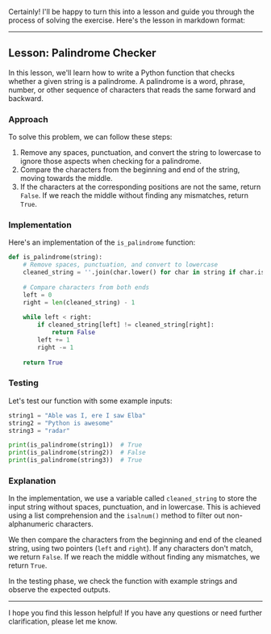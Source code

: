 Certainly! I'll be happy to turn this into a lesson and guide you through the process of solving the exercise. Here's the lesson in markdown format:

---

## Lesson: Palindrome Checker

In this lesson, we'll learn how to write a Python function that checks whether a given string is a palindrome. A palindrome is a word, phrase, number, or other sequence of characters that reads the same forward and backward.

### Approach

To solve this problem, we can follow these steps:

1. Remove any spaces, punctuation, and convert the string to lowercase to ignore those aspects when checking for a palindrome.
2. Compare the characters from the beginning and end of the string, moving towards the middle.
3. If the characters at the corresponding positions are not the same, return `False`. If we reach the middle without finding any mismatches, return `True`.

### Implementation

Here's an implementation of the `is_palindrome` function:

```python
def is_palindrome(string):
    # Remove spaces, punctuation, and convert to lowercase
    cleaned_string = ''.join(char.lower() for char in string if char.isalnum())
    
    # Compare characters from both ends
    left = 0
    right = len(cleaned_string) - 1
    
    while left < right:
        if cleaned_string[left] != cleaned_string[right]:
            return False
        left += 1
        right -= 1
    
    return True
```

### Testing

Let's test our function with some example inputs:

```python
string1 = "Able was I, ere I saw Elba"
string2 = "Python is awesome"
string3 = "radar"

print(is_palindrome(string1))  # True
print(is_palindrome(string2))  # False
print(is_palindrome(string3))  # True
```

### Explanation

In the implementation, we use a variable called `cleaned_string` to store the input string without spaces, punctuation, and in lowercase. This is achieved using a list comprehension and the `isalnum()` method to filter out non-alphanumeric characters.

We then compare the characters from the beginning and end of the cleaned string, using two pointers (`left` and `right`). If any characters don't match, we return `False`. If we reach the middle without finding any mismatches, we return `True`.

In the testing phase, we check the function with example strings and observe the expected outputs.

---

I hope you find this lesson helpful! If you have any questions or need further clarification, please let me know.